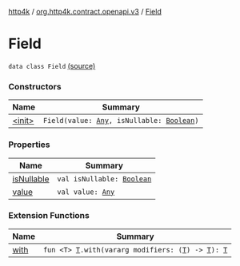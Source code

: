 [http4k](../../index.md) / [org.http4k.contract.openapi.v3](../index.md) / [Field](./index.md)

# Field

`data class Field` [(source)](https://github.com/http4k/http4k/blob/master/http4k-contract/src/main/kotlin/org/http4k/contract/openapi/v3/FieldRetrieval.kt#L46)

### Constructors

| Name | Summary |
|---|---|
| [&lt;init&gt;](-init-.md) | `Field(value: `[`Any`](https://kotlinlang.org/api/latest/jvm/stdlib/kotlin/-any/index.html)`, isNullable: `[`Boolean`](https://kotlinlang.org/api/latest/jvm/stdlib/kotlin/-boolean/index.html)`)` |

### Properties

| Name | Summary |
|---|---|
| [isNullable](is-nullable.md) | `val isNullable: `[`Boolean`](https://kotlinlang.org/api/latest/jvm/stdlib/kotlin/-boolean/index.html) |
| [value](value.md) | `val value: `[`Any`](https://kotlinlang.org/api/latest/jvm/stdlib/kotlin/-any/index.html) |

### Extension Functions

| Name | Summary |
|---|---|
| [with](../../org.http4k.core/with.md) | `fun <T> `[`T`](../../org.http4k.core/with.md#T)`.with(vararg modifiers: (`[`T`](../../org.http4k.core/with.md#T)`) -> `[`T`](../../org.http4k.core/with.md#T)`): `[`T`](../../org.http4k.core/with.md#T) |
